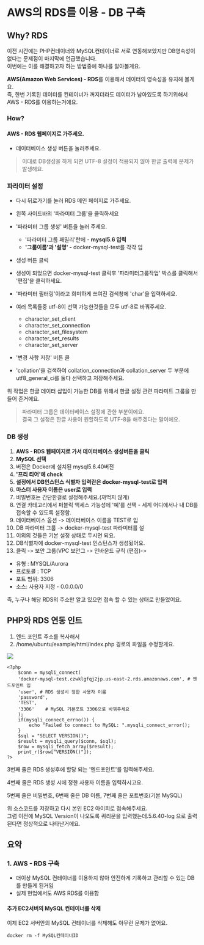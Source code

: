 # AWS의 RDS를 이용 -  DB 구축

## Why? RDS

 이전 시간에는 PHP컨테이너와 MySQL컨테이너로 서로 연동해보았지만 DB영속성이 없다는 문제점이 마지막에 언급했습니다.   
이번에는 이를 해결하고자 하는 방법중에 하나를 알아볼게요. 

**AWS\(Amazon Web Services\) - RDS**를 이용해서  데이터의 영속성을 유지해 볼게요.   
즉, 한번 기록된 데이터를 컨테이너가 꺼지더라도 데이터가 남아있도록 하기위해서 AWS - RDS를 이용하는거에요.   
 

### How? 

####  AWS - RDS 웹페이지로 가주세요.

* 데이터베이스 생성 버튼을 눌러주세요. 

> 이대로 DB생성을 하게 되면 UTF-8 설정이 적용되지 않아 한글 출력에 문제가 발생해요.

###  파라미터 설정 

* 다시 뒤로가기를 눌러 RDS 메인 페이지로 가주세요.
* 왼쪽 사이드바의 '파라미터 그룹'을 클릭하세요
* '파라미터 그룹 생성' 버튼을 눌러 주세요. 

  * '파라미터 그룹 패밀리'란에 - **mysql5.6 입력**
  * **'그룹이름'과 '설명' -** docker-mysql-test를 각각 입

* 생성 버튼 클릭 
* 생성이 되었으면 docker-mysql-test 클릭후 '파라미터그룹작업' 박스를 클릭해서 '편집'을 클릭하세요. 
* '파라미터 필터링'이라고 희미하게 쓰여진 검색창에 'char'을 입력하세요. 
* 여러 목록들중 utf-8이 선택 가능한것들을 모두 utf-8로 바꿔주세요.

  *  character\_set\_client
  *  character\_set\_connection
  * character\_set\_filesystem
  * character\_set\_results
  * character\_set\_server

* '변경 사항 저장' 버튼 클
* 'collation'을 검색하여 collation\_connection과 collation\_server 두 부분에 utf8\_general\_ci를 둘다 선택하고 저장해주세요.

위 작업은 한글 데이터 삽입이 가능한 DB를 위해서 한글 설정 관련 파라미트 그룹을 만들어 준거에요. 

> 파라미터 그룹은 데이터베이스 설정에 관한 부분이에요.   
> 결국 그 설정은 한글 사용이 원할하도록 UTF-8을 해주겠다는 말이에요.



### DB 생성 

1. **AWS - RDS 웹페이지로 가서 데이터베이스 생성버튼을 클릭**
2. **MySQL 선택**
3. 버전은 Docker에 설치된 mysql5.6.40버전
4. **'프리 티어'에 check**
5. **설정에서 DB인스턴스 식별자 입력란은 docker-mysql-test로 입력**
6. **마스터 사용자 이름은 user로 입력**
7. 비밀번호는 간단한걸로 설정해주세요.\(까먹지 않게\)
8. 연결 카테고리에서 퍼블릭 액세스 가능성에 '예'를 선택 - 세계 어디에서나 내 DB를 접속할 수 있도록 설정함.
9. 데이터베이스 옵션 -&gt; 데이터베이스 이름을 TEST로 입
10. DB 파라미터 그룹 -&gt; docker-mysql-test 파라미터를 설
11. 이외의 것들은 기본 설정 상태로 두시면 되요. 
12. DB식별자에 docker-mysql-test 인스턴스가 생성됬어요. 
13. 클릭 -&gt; 보안 그룹\(VPC 보안그 -&gt; 인바운드 규칙 \(편집\)-&gt; 

* 유형 : MYSQL/Aurora
* 프로토콜 : TCP
* 포트 범위: 3306
* 소스: 사용자 지정 -  0.0.0.0/0

즉, 누구나 해당 RDS의 주소만 알고 있으면 접속 할 수 있는 상태로 만들었어요.

## PHP와 RDS 연동 인트

1. 엔드 포인트 주소를 복사해서  
2. /home/ubuntu/example/html/index.php 경로의 파일을 수정할게요. 

![](../../.gitbook/assets/image%20%28217%29.png)



```text
<?php 
    $conn = mysqli_connect(
    'docker-mysql-test.czwklgfqj2jp.us-east-2.rds.amazonaws.com', # 엔드포인트 입
    'user', # RDS 생성시 정한 사용자 이름 
    'password',
    'TEST',
    '3306'    # MySQL 기본포트 3306으로 바꿔주세요
    );
    if(mysqli_connect_errno()) {
        echo "Failed to connect to MySQL: ".mysqli_connect_error();
    }
    $sql = "SELECT VERSION()";
    $result = mysqli_query($conn, $sql);
    $row = mysqli_fetch_array($result);
    print_r($row["VERSION()"]);
?>

```

 3번째 줄은 RDS 생성후에 할당 되는 '엔드포인트'를 입력해주세요. 

4번째 줄은 RDS 생성 시에 정한 사용자 이름을 입력하시고요. 

5번째 줄은 비밀번호, 6번째 줄은 DB 이름, 7번째 줄은 포트번호\(기본 MySQL\) 

위 소스코드를 저장하고 다시 본인 EC2 아이피로 접속해주세요.   
 그럼 이전에 MySQL Version이 나오도록 쿼리문을 입력했는데.5.6.40-log 으로 출력된다면 정상적으로 나타난거에요. 

##  요약 

### 1. AWS - RDS 구축 

* 더이상 MySQL 컨테이너를 이용하지 않아 안전하게 기록하고 관리할 수 있는 DB를 만들게 된거임 
* 실제 현업에서도 AWS RDS를 이용함 

#### 추가 EC2서버의 MySQL 컨테이너를 삭제

 이제 EC2 서버안의 MySQL 컨테이너를 삭제해도 아무런 문제가 없어요.

```text
docker rm -f MySQL컨테이너ID
```



